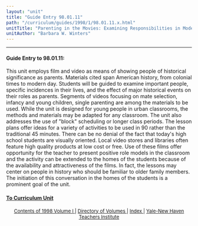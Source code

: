 ```yaml
---
layout: "unit"
title: "Guide Entry 98.01.11"
path: "/curriculum/guides/1998/1/98.01.11.x.html"
unitTitle: "Parenting in the Movies: Examining Responsibilities in Modern American Films"
unitAuthor: "Barbara W. Winters"
---
```

<body>
 <p>
 </p>
 <hr/>
 <h4>
  Guide Entry to 98.01.11:
 </h4>
 This unit employs film and video as means of showing people of historical significance as parents.  Materials cited span American history, from colonial times to modern day.  Students will be guided to examine important people, specific incidences in their lives, and the effect of major historical events on their roles as parents.  Segments of videos focusing on mate selection, infancy and young children, single parenting are among the materials to be used.  While the unit is designed for young people in urban classrooms, the methods and materials may be adapted for any classroom.  The unit also addresses the use of "block" scheduling or longer class periods.  The lesson plans offer ideas for a variety of activities to be used in 90 rather than the traditional 45 minutes.  There can be no denial of the fact that today's high school students are visually oriented.  Local video stores and libraries often feature high quality products at low cost or free.  Use of these films offer opportunity for the teacher to present positive role models in the classroom and the activity can be extended to the homes of the students because of the availability and attractiveness of the films.  In fact, the lessons may center on people in history who should be familiar to older family members.  The initiation of this conversation in the homes of the students is a prominent goal of the unit.
 <p>
 </p>
 <p>
 </p>
 <h4>
  <a href="../../../units/1998/1/98.01.11.x.html">
   To Curriculum Unit
  </a>
 </h4>
 <center>
  <font size="-1">
   <a href="../../../units/1998/1/">
    Contents of 1998 Volume I
   </a>
   |
   <a href="../../../units/">
    Directory of Volumes
   </a>
   |
   <a href="../../../indexes/">
    Index
   </a>
   |
   <a href="../../../../">
    Yale-New Haven Teachers Institute
   </a>
  </font>
 </center>
</body>